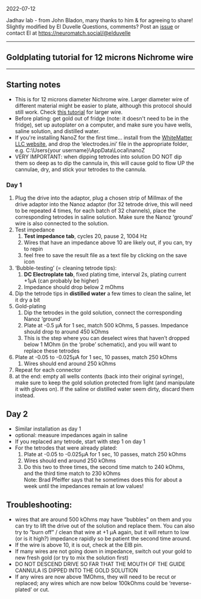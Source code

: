 2022-07-12

Jadhav lab - from John Bladon, many thanks to him & for agreeing to share!  
Slightly modified by El Duvelle
Questions, comments? Post an [issue](https://github.com/elduvelle/ephys_tutorials/issues) or contact El at https://neuromatch.social/@elduvelle

------------

## Goldplating tutorial for 12 microns Nichrome wire

------------

## Starting notes
- This is for 12 microns diameter Nichrome wire. Larger diameter wire of different material might be easier to plate, although this protocol should still work. Check [this tutorial](https://github.com/elduvelle/ephys_tutorials/blob/main/9_gold_plating_PltIr_17um.md) for larger wire.  
- Before plating: get gold out of fridge (note: it doesn't need to be in the fridge), set up autoplater on a computer, and make sure you have wells, saline solution, and distilled water.
- If you're installing NanoZ for the first time… install from the [WhiteMatter LLC website](https://white-matter.com/products/nanoz/), and drop the ‘electrodes.ini’ file in the appropriate folder, e.g. C:\Users\{your username}\AppData\Local\nanoZ
- VERY IMPORTANT: when dipping tetrodes into solution DO NOT dip them so deep as to dip the cannula in, this will cause gold to flow UP the cannulae, dry, and stick your tetrodes to the cannula.


### Day 1
1. Plug the drive into the adaptor, plug a chosen strip of Millmax of the drive adaptor into the Nanoz adaptor (for 32 tetrode drive, this will need to be repeated 4 times, for each batch of 32 channels), place the corresponding tetrodes in saline solution. Make sure the Nanoz ‘ground’ wire is also connected to the solution.  
2. Test impedance
   1. **Test impedance tab**, cycles 20, pause 2, 1004 Hz
   2. Wires that have an impedance above 10 are likely out, if you can, try to repin
   3. feel free to save the result file as a text file by clicking on the save icon
3. ‘Bubble-testing’ (= cleaning tetrode tips):
   1. **DC Electroplate tab**, fixed plating time,  interval 2s, plating current +1µA (can probably be higher)
   2. Impedance should drop below 2 mOhms
4. Dip the tetrode tips in **distilled water** a few times to clean the saline, let it dry a bit
5. Gold-plating
   1. Dip the tetrodes in the gold solution, connect the corresponding Nanoz ‘ground’
   2. Plate at -0.5 µA for 1 sec, match 500 kOhms, 5 passes. Impedance should drop to around 450 kOhms
   3. This is the step where you can deselect wires that haven’t dropped below 1 MOhm (in the ‘probe’ schematic), and you will want to replace these tetrodes
6. Plate at -0.05 to -0.025µA for 1 sec, 10 passes, match 250 kOhms
   1. Wires should end around 250 kOhms
7. Repeat for each connector
8. at the end: empty all wells contents (back into their original syringe), make sure to keep the gold solution protected from light (and manipulate it with gloves on). If the saline or distilled water seem dirty, discard them instead.

## Day 2
- Similar installation as day 1
- optional: measure impedances again in saline
- If you replaced any tetrode, start with step 1 on day 1
- For the tetrodes that were already plated:
   1. Plate at -0.05 to -0.025µA for 1 sec, 10 passes, match 250 kOhms
   2. Wires should end around 250 kOhms
   3. Do this two to three times, the second time match to 240 kOhms, and the third time match to 230 kOhms  
Note: Brad Pfeiffer says that he sometimes does this for about a week until the impedances remain at low values!

## Troubleshooting:
- wires that are around 500 kOhms may have “bubbles” on them and you can try to lift the drive out of the solution and replace them.  You can also try to “burn off” / clean that wire at +1 µA again, but it will return to low (or is it high?) impedance rapidly so be patient the second time around.
- If the wire is above 10, it is out, check at the EIB pin.
- If many wires are not going down in impedance, switch out your gold to new fresh gold (or try to mix the solution first)
- DO NOT DESCEND DRIVE SO FAR THAT THE MOUTH OF THE GUIDE CANNULA IS DIPPED INTO THE GOLD SOLUTION
- If any wires are now above 1MOhms, they will need to be recut or replaced;  any wires which are now below 100kOhms could be ‘reverse-plated’ or cut.  

